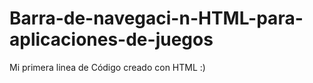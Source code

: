 # Barra-de-navegaci-n-HTML-para-aplicaciones-de-juegos
Mi primera linea de Código creado con HTML :)
